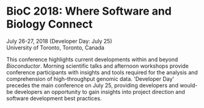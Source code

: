 # BioC 2018: Where Software and Biology Connect

July 26-27, 2018 (Developer Day: July 25)<br />
University of Toronto, Toronto, Canada<br />

This conference highlights current developments within and beyond
_Bioconductor_. Morning scientific talks and afternoon workshops
provide conference participants with insights and tools required for
the analysis and comprehension of high-throughput genomic
data. 'Developer Day' precedes the main conference on July 25,
providing developers and would-be developers an opportunity to gain
insights into project direction and software development best
practices. 
